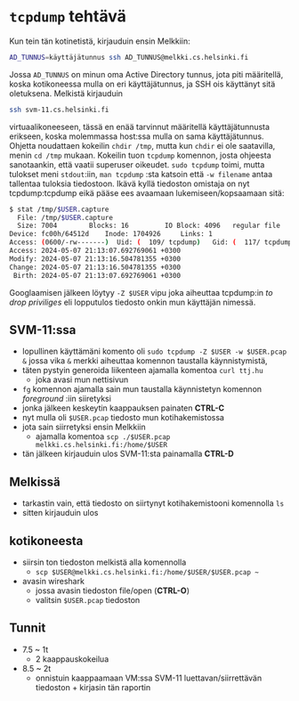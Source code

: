 # `tcpdump` tehtävä

Kun tein tän kotinetistä, kirjauduin ensin Melkkiin: 

```sh
AD_TUNNUS=käyttäjätunnus ssh AD_TUNNUS@melkki.cs.helsinki.fi
```

Jossa `AD_TUNNUS` on minun oma Active Directory tunnus, jota piti määritellä, koska kotikoneessa mulla on eri käyttäjätunnus, ja SSH ois käyttänyt sitä oletuksena. Melkistä kirjauduin 

```sh
ssh svm-11.cs.helsinki.fi
```

virtuaalikoneeseen, tässä en enää tarvinnut määritellä käyttäjätunnusta erikseen, koska molemmassa host:ssa mulla on sama käyttäjätunnus. Ohjetta noudattaen kokeilin `chdir /tmp`, mutta kun `chdir` ei ole saatavilla, menin `cd /tmp` mukaan. Kokeilin tuon `tcpdump` komennon, josta ohjeesta sanotaankin, että vaatii superuser oikeudet. `sudo tcpdump` toimi, mutta tulokset meni `stdout`:iin, `man tcpdump` :sta katsoin että `-w filename` antaa tallentaa tuloksia tiedostoon. Ikävä kyllä tiedoston omistaja on nyt tcpdump:tcpdump eikä pääse ees avaamaan lukemiseen/kopsaamaan sitä:

```sh
$ stat /tmp/$USER.capture
  File: /tmp/$USER.capture
  Size: 7004      	Blocks: 16         IO Block: 4096   regular file
Device: fc00h/64512d	Inode: 1704926     Links: 1
Access: (0600/-rw-------)  Uid: (  109/ tcpdump)   Gid: (  117/ tcpdump)
Access: 2024-05-07 21:13:07.692769061 +0300
Modify: 2024-05-07 21:13:16.504781355 +0300
Change: 2024-05-07 21:13:16.504781355 +0300
 Birth: 2024-05-07 21:13:07.692769061 +0300
```

Googlaamisen jälkeen löytyy `-Z $USER` vipu joka aiheuttaa tcpdump:in *to drop priviliges* eli lopputulos tiedosto onkin mun käyttäjän nimessä. 

## SVM-11:ssa

- lopullinen käyttämäni komento oli `sudo tcpdump -Z $USER -w $USER.pcap &` jossa vika `&` merkki aiheuttaa komennon taustalla käynnistymistä, 
- täten pystyin generoida liikenteen ajamalla komentoa `curl ttj.hu`
  - joka avasi mun nettisivun
- `fg` komennon ajamalla sain mun taustalla käynnistetyn komennon *foreground* :iin siiretyksi
- jonka jälkeen keskeytin kaappauksen painaten **CTRL-C**
- nyt mulla oli `$USER.pcap` tiedosto mun kotihakemistossa
- jota sain siirretyksi ensin Melkkiin 
  - ajamalla komentoa `scp ./$USER.pcap melkki.cs.helsinki.fi:/home/$USER`
- tän jälkeen kirjauduin ulos SVM-11:sta painamalla **CTRL-D**


## Melkissä

- tarkastin vain, että tiedosto on siirtynyt kotihakemistooni komennolla `ls`
- sitten kirjauduin ulos

## kotikoneesta
- siirsin ton tiedoston melkistä alla komennolla
  - `scp $USER@melkki.cs.helsinki.fi:/home/$USER/$USER.pcap ~`
- avasin wireshark
  - jossa avasin tiedoston file/open (**CTRL-O**)
  - valitsin `$USER.pcap` tiedoston


## Tunnit

- 7.5 ~ 1t
  - 2 kaappauskokeilua
- 8.5 ~ 2t
  - onnistuin kaappaamaan VM:ssa SVM-11 luettavan/siirrettävän tiedoston + kirjasin tän raportin
